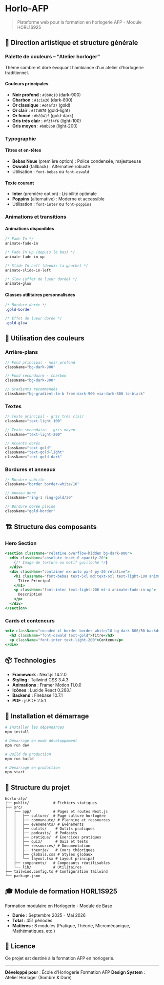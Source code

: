 # Horlo-AFP

> Plateforme web pour la formation en horlogerie AFP - Module HORL1S925

## 📐 Direction artistique et structure générale

### Palette de couleurs – "Atelier horloger"

Thème sombre et doré évoquant l'ambiance d'un atelier d'horlogerie traditionnel.

#### Couleurs principales

- **Noir profond** : `#0b0c10` (dark-900)
- **Charbon** : `#1c1e26` (dark-800)
- **Or classique** : `#d4af37` (gold)
- **Or clair** : `#f7d070` (gold-light)
- **Or foncé** : `#b8941f` (gold-dark)
- **Gris très clair** : `#f3f4f6` (light-100)
- **Gris moyen** : `#b8b8b8` (light-200)

### Typographie

#### Titres et en-têtes
- **Bebas Neue** (première option) : Police condensée, majestueuse
- **Oswald** (fallback) : Alternative robuste
- Utilisation : `font-bebas` ou `font-oswald`

#### Texte courant
- **Inter** (première option) : Lisibilité optimale
- **Poppins** (alternative) : Moderne et accessible
- Utilisation : `font-inter` ou `font-poppins`

### Animations et transitions

#### Animations disponibles

```css
/* Fade In */
animate-fade-in

/* Fade In Up (depuis le bas) */
animate-fade-in-up

/* Slide In Left (depuis la gauche) */
animate-slide-in-left

/* Glow (effet de lueur dorée) */
animate-glow
```

#### Classes utilitaires personnalisées

```css
/* Bordure dorée */
.gold-border

/* Effet de lueur dorée */
.gold-glow
```

## 🎨 Utilisation des couleurs

### Arrière-plans

```jsx
// Fond principal - noir profond
className="bg-dark-900"

// Fond secondaire - charbon
className="bg-dark-800"

// Gradients recommandés
className="bg-gradient-to-b from-dark-900 via-dark-800 to-black"
```

### Textes

```jsx
// Texte principal - gris très clair
className="text-light-100"

// Texte secondaire - gris moyen
className="text-light-200"

// Accents dorés
className="text-gold"
className="text-gold-light"
className="text-gold-dark"
```

### Bordures et anneaux

```jsx
// Bordure subtile
className="border border-white/10"

// Anneau doré
className="ring-1 ring-gold/30"

// Bordure dorée pleine
className="gold-border"
```

## 🏗️ Structure des composants

### Hero Section

```jsx
<section className="relative overflow-hidden bg-dark-900">
  <div className="absolute inset-0 opacity-20">
    {/* Image de texture ou motif guilloché */}
  </div>
  <div className="container mx-auto px-4 py-20 relative">
    <h1 className="font-bebas text-5xl md:text-6xl text-light-100 animate-fade-in">
      Titre Principal
    </h1>
    <p className="font-inter text-light-200 mt-4 animate-fade-in-up">
      Description
    </p>
  </div>
</section>
```

### Cards et conteneurs

```jsx
<div className="rounded-xl border border-white/10 bg-dark-800/50 backdrop-blur p-6 gold-glow hover:bg-dark-800/70 transition">
  <h3 className="font-oswald text-gold">Titre</h3>
  <p className="font-inter text-light-200">Contenu</p>
</div>
```

## 📦 Technologies

- **Framework** : Next.js 14.2.0
- **Styling** : Tailwind CSS 3.4.3
- **Animations** : Framer Motion 11.0.0
- **Icônes** : Lucide React 0.263.1
- **Backend** : Firebase 10.7.1
- **PDF** : jsPDF 2.5.1

## 🚀 Installation et démarrage

```bash
# Installer les dépendances
npm install

# Démarrage en mode développement
npm run dev

# Build de production
npm run build

# Démarrage en production
npm start
```

## 📁 Structure du projet

```
horlo-afp/
├── public/           # Fichiers statiques
├── src/
│   ├── app/          # Pages et routes Next.js
│   │   ├── culture/  # Page culture horlogère
│   │   ├── communaute/ # Planning et ressources
│   │   ├── evenements/ # Événements
│   │   ├── outils/    # Outils pratiques
│   │   ├── podcasts/  # Podcasts
│   │   ├── pratique/  # Exercices pratiques
│   │   ├── quiz/      # Quiz et tests
│   │   ├── ressources/ # Documentation
│   │   ├── theorie/   # Cours théoriques
│   │   ├── globals.css # Styles globaux
│   │   └── layout.tsx # Layout principal
│   ├── components/   # Composants réutilisables
│   └── lib/          # Utilitaires
├── tailwind.config.ts # Configuration Tailwind
└── package.json
```

## 🎓 Module de formation HORL1S925

Formation modulaire en Horlogerie - Module de Base
- **Durée** : Septembre 2025 - Mai 2026
- **Total** : 451 périodes
- **Matières** : 8 modules (Pratique, Théorie, Micromécanique, Mathématiques, etc.)

## 📝 Licence

Ce projet est destiné à la formation AFP en horlogerie.

---

**Développé pour** : École d'Horlogerie Formation AFP
**Design System** : Atelier Horloger (Sombre & Doré)
